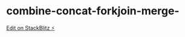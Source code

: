 # combine-concat-forkjoin-merge-

[Edit on StackBlitz ⚡️](https://stackblitz.com/edit/angular-dz35f9)